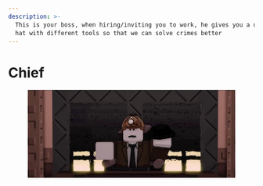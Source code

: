 ```yaml
---
description: >-
  This is your boss, when hiring/inviting you to work, he gives you a universal
  hat with different tools so that we can solve crimes better
---
```


# Chief

<figure><img src="../.gitbook/assets/file1 (37).png" alt=""><figcaption></figcaption></figure>
